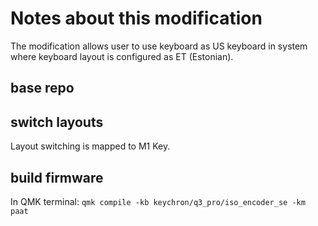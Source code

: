 # Notes about this modification
The modification allows user to use keyboard as US keyboard in system where keyboard layout is configured as ET (Estonian).

## base repo


## switch layouts
Layout switching is mapped to M1 Key.

## build firmware
In QMK terminal:
`qmk compile -kb keychron/q3_pro/iso_encoder_se -km paat`
